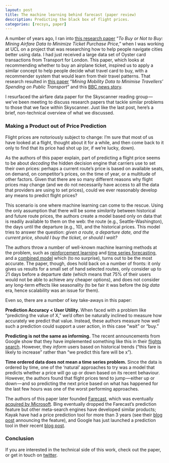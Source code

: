 ```yaml
---
layout: post
title: The machine learning behind farecast (paper review)
description: Predicting the black box of flight prices.
categories: [recsys, paper]
---
```


A number of years ago, I ran into [this research paper](http://www.isi.edu/integration/papers/etzioni03-kdd.pdf) “_To Buy or Not to Buy: Mining Airfare Data to Minimize Ticket Purchase Price_,” when I was working at UCL on a project that was researching how to help people navigate cities better using data. I had just received a large data set of Oyster card transactions from Transport for London. This paper, which looks at recommending whether to buy an airplane ticket, inspired us to apply a similar concept to help people decide what travel card to buy, with a recommender system that would learn from their travel patterns. That research resulted in [this paper](http://nlathia.github.io/papers/lathia_kdd2011.pdf) “_Mining Mobility Data to Minimise Travellers’ Spending on Public Transport_” and this [BBC news story](http://www.bbc.co.uk/news/uk-england-london-13389363).

I resurfaced the airfare data paper for the Skyscanner reading group — we’ve been meeting to discuss research papers that tackle similar problems to those that we face within Skyscanner. Just like the last post, here’s a brief, non-technical overview of what we discussed.

### Making a Product out of Price Prediction
Flight prices are notoriously subject to change: I’m sure that most of us have looked at a flight, thought about it for a while, and then come back to it only to find that its price had shot up (or, if we’re lucky, down).

As the authors of this paper explain, part of predicting a flight price seems to be about _decoding_ the hidden decision engine that carriers use to set their own prices: perhaps a current route’s price is based on available seats, on demand, on competitor’s prices, on the time of year, or a multitude of other factors. Given that there are so many different reasons why flight prices may change (and we do not necessarily have access to all the data that providers are using to set prices), could we ever reasonably develop any means to predict flight prices?

This scenario is one where machine learning can come to the rescue. Using the only assumption that there will be some _similarity_ between historical and future route prices, the authors create a model based only on data that is readily available to them on the web: the route (e.g., Seattle-Washington), the days until the departure (e.g., 10), and the historical prices. This model tries to answer the question: _given a route, a departure date, and the current price, should I buy the ticket, or should I wait?_

The authors throw a number of well-known machine learning methods at the problem, such as [reinforcement learning](https://en.wikipedia.org/wiki/Reinforcement_learning) and [time series forecasting](https://en.wikipedia.org/wiki/Time_series), and a [combined model](https://en.wikipedia.org/wiki/Ensemble_learning) which (to no surprise), turns out to be the most accurate. The paper, though, does hold back on a number of fronts: it only gives us results for a small set of hand selected routes, only consider up to 21 days before a departure date (which means that 75% of their users would not be able to achieve any cheaper options), and does not consider any long-term effects like seasonality (to be fair it was before the _big data_ era, hence scalability was an issue for them).

Even so, there are a number of key take-aways in this paper:

**Prediction Accuracy < User Utility.** When faced with a problem like “predicting the value of X,” we’d often be naturally inclined to measure how accurately we predict that value. Instead, these authors measure how well such a prediction could support a user action, in this case “wait” or “buy.”

**Predicting is not the same as informing.** The recent announcements from Google show that they have implemented something like this in their [flights search](https://blog.google/topics/travel/making-travel-planning-less-stressful-holiday-season/). However, they _inform_ users based on historical trends (“this fare is likely to increase” rather than “we predict this fare will be x”).

**Time ordered data does not mean a time series problem.** Since the data is ordered by time, one of the ‘natural’ approaches to try was a model that predicts whether a price will go up or down based on its recent behaviour. However, the authors found that flight prices tend to jump — either up or down — and so predicting the next price based on what has happened for the last few hours was one of the worst performing approaches.

The authors of this paper later founded [Farecast](https://moz.com/blog/farecast-an-evolution-in-travel-pricing-prediction), which was eventually [acquired by Microsoft](https://en.wikipedia.org/wiki/MSN_Travel_%28website%29). Bing eventually dropped the Farecast’s prediction feature but other meta-search engines have developed similar products; Kayak have had a price prediction tool for more than 3 years (see their [blog post](https://www.kayak.co.uk/news/kayak-launches-price-forecasts-flights/) announcing the feature), and Google has just launched a prediction tool in their recent [blog post](https://blog.google/topics/travel/making-travel-planning-less-stressful-holiday-season/).

### Conclusion
If you are interested in the technical side of this work, check out the paper, or get in touch on [twitter](https://twitter.com/neal_lathia).
